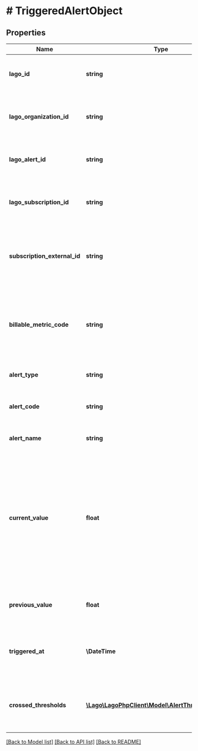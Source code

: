 # # TriggeredAlertObject

## Properties

Name | Type | Description | Notes
------------ | ------------- | ------------- | -------------
**lago_id** | **string** | Unique identifier of the alert, created by Lago. |
**lago_organization_id** | **string** | Unique identifier of the organization, created by Lago. |
**lago_alert_id** | **string** | Unique identifier of the alert, created by Lago. |
**lago_subscription_id** | **string** | Unique identifier of the subscription, created by Lago. |
**subscription_external_id** | **string** | The subscription external unique identifier (provided by your own application). |
**billable_metric_code** | **string** | The code of the billable metric associated with the alert. Only for alerts based on a billable metric. |
**alert_type** | **string** | The type of alert triggered. |
**alert_code** | **string** | Unique code used to identify the alert triggered. |
**alert_name** | **string** | The name of the alert triggered. |
**current_value** | **float** | When the system checked if this alert should be triggered, this value was retrieved and checked if any threshold were crossed between this value and previous value. |
**previous_value** | **float** | During the previous run, this value was retrieved. |
**triggered_at** | **\DateTime** | The date and time in UTC (ISO 8601) when the system triggered the alert. |
**crossed_thresholds** | [**\Lago\LagoPhpClient\Model\AlertThresholdObject[]**](AlertThresholdObject.md) | Array of thresholds crossed. All the recurring threshold values are present. |

[[Back to Model list]](../../README.md#models) [[Back to API list]](../../README.md#endpoints) [[Back to README]](../../README.md)
